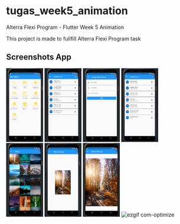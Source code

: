 # tugas_week5_animation

Alterra Flexi Program - Flutter Week 5 Animation

This project is made to fullfill Alterra Flexi Program task


## Screenshots App
<img src="/screenshots/Main%20Page.PNG" alt="Main Page" width="100" height="200"/> <img src="/screenshots/Contact%20Page.PNG" alt="Contact Page" width="100" height="200"/> <img src="/screenshots/Add%20Contact%20Page.PNG" alt="Add Contact Page" width="100" height="200"/> <img src="/screenshots/After%20Add%20Contact.PNG" alt="After Add Contact" width="100" height="200"/> <img src="/screenshots/Gallery%20Page.PNG" alt="Gallery Page Page" width="100" height="200"/> <img src="/screenshots/Gallery%20Detail%20Page%20Before%20Animation.PNG" alt="Gallery Detail Before Animation" width="100" height="200"/> <img src="/screenshots/Gallery%20Detail%20Page%20After%20Animation.PNG" alt="Gallery Detail After Animation" width="100" height="200"/>
![ezgif com-optimize](https://user-images.githubusercontent.com/37215014/224501973-58a13732-f3e3-4706-8056-9f2f688ec8df.gif)
